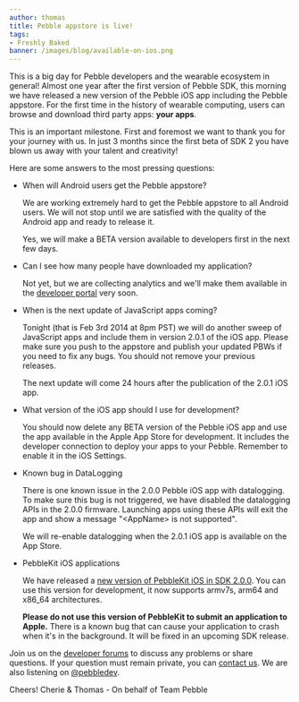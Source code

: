 ```yaml
---
author: thomas
title: Pebble appstore is live!
tags:
- Freshly Baked
banner: /images/blog/available-on-ios.png
---
```


This is a big day for Pebble developers and the wearable ecosystem in general! Almost one year after the first version of Pebble SDK, this morning we have released a new version of the Pebble iOS app including the Pebble appstore. For the first time in the history of wearable computing, users can browse and download third party apps: **your apps**.

This is an important milestone. First and foremost we want to thank you for your journey with us. In just 3 months since the first beta of SDK 2 you have blown us away with your talent and creativity!



Here are some answers to the most pressing questions:


 *  When will Android users get the Pebble appstore?

    We are working extremely hard to get the Pebble appstore to all Android users. We will not stop until we are satisfied with the quality of the Android app and ready to release it.

    Yes, we will make a BETA version available to developers first in the next few days.

 * Can I see how many people have downloaded my application?

   Not yet, but we are collecting analytics and we'll make them available in the [developer portal](http://dev-portal.getpebble.com) very soon.

 * When is the next update of JavaScript apps coming?

   Tonight (that is Feb 3rd 2014 at 8pm PST) we will do another sweep of JavaScript apps and include them in version 2.0.1 of the iOS app. Please make sure you push to the appstore and publish your updated PBWs if you need to fix any bugs. You should not remove your previous releases.

   The next update will come 24 hours after the publication of the 2.0.1 iOS app.

 * What version of the iOS app should I use for development?

   You should now delete any BETA version of the Pebble iOS app and use the app available in the Apple App Store for development. It includes the developer connection to deploy your apps to your Pebble. Remember to enable it in the iOS Settings.

 * Known bug in DataLogging

   There is one known issue in the 2.0.0 Pebble iOS app with datalogging. To make sure this bug is not triggered, we have disabled the datalogging APIs in the 2.0.0 firmware. Launching apps using these APIs will exit the app and show a message "&lt;AppName&gt; is not supported".

   We will re-enable datalogging when the 2.0.1 iOS app is available on the App Store.

 * PebbleKit iOS applications

   We have released a [new version of PebbleKit iOS in SDK 2.0.0](/sdk/changelogs/2.0.0). You can use this version for development, it now supports armv7s, arm64 and x86_64 architectures.

   **Please do not use this version of PebbleKit to submit an application to Apple.** There is a known bug that can cause your application to crash when it's in the background. It will be fixed in an upcoming SDK release.


Join us on the [developer forums](https://forums.getpebble.com/categories/developer-discussion) to discuss any problems or share questions. If your question must remain private, you can [contact us](/contact). We are also listening on [@pebbledev](https://twitter.com/pebbledev).

Cheers!
Cherie & Thomas - On behalf of Team Pebble
